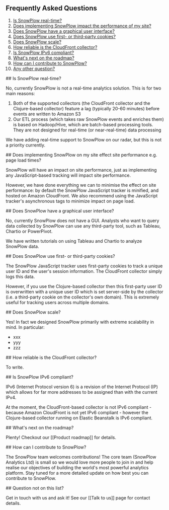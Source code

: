 ## Frequently Asked Questions

1. [Is SnowPlow real-time?](#rt)
2. [Does implementing SnowPlow impact the performance of my site?](#performance)
3. [Does SnowPlow have a graphical user interface?](#gui)
4. [Does SnowPlow use first- or third-party cookies?](#cookies)
5. [Does SnowPlow scale?](#scalability)
6. [How reliable is the CloudFront collector?](#cfreliability)
7. [Is SnowPlow IPv6 compliant?](#ipv6)
8. [What's next on the roadmap?](#roadmap)
9. [How can I contribute to SnowPlow?](#contribute)
10. [Any other question?](#otherq)

<a name="rt"/>
## Is SnowPlow real-time?

No, currently SnowPlow is not a real-time analytics solution. This is for two main reasons:

1. Both of the supported collectors (the CloudFront collector and the Clojure-based collector) feature a lag (typically 20-60 minutes) before events are written to Amazon S3
2. Our ETL process (which takes raw SnowPlow events and enriches them) is based on Hadoop/Hive, which are batch-based processing tools. They are not designed for real-time (or near-real-time) data processing

We have adding real-time support to SnowPlow on our radar, but this is not a priority currently.

<a name="performance"/>
## Does implementing SnowPlow on my site effect site performance e.g. page load times?

SnowPlow will have an impact on site performance, just as implementing any JavaScript-based tracking will impact site performance.

However, we have done everything we can to minimise the effect on site performance: by default the SnowPlow JavaScript tracker is minified, and hosted on Amazon CloudFront. We also recommend using the JavaScript tracker's asynchronous tags to minimize impact on page load.

<a name="gui"/>
## Does SnowPlow have a graphical user interface?

No, currently SnowPlow does not have a GUI. Analysts who want to query data collected by SnowPlow can use any third-party tool, such as Tableau, Chartio or PowerPivot.

We have written tutorials on using Tableau and Chartio to analyze SnowPlow data.

<a name="cookies"/>
## Does SnowPlow use first- or third-party cookies?

The SnowPlow JavaScript tracker uses first-party cookies to track a unique user ID and the user's session information. The CloudFront collector simply logs this data.

However, if you use the Clojure-based collector then this first-party user ID is overwritten with a unique user ID which is set server-side by the collector (i.e. a third-party cookie on the collector's own domain). This is extremely useful for tracking users across multiple domains.

<a name="scalability"/>
## Does SnowPlow scale?

Yes! In fact we designed SnowPlow primarily with extreme scalability in mind. In particular:

* xxx
* yyy
* zzz

<a name="cfreliability"/>
## How reliable is the CloudFront collector?

To write.

<a name="ipv6"/>
## Is SnowPlow IPv6 compliant?

IPv6 (Internet Protocol version 6) is a revision of the Internet Protocol (IP) which allows for far more addresses to be assigned than with the current IPv4.

At the moment, the CloudFront-based collector is not IPv6 compliant - because Amazon CloudFront is not yet IPv6 compliant - however the Clojure-based collector running on Elastic Beanstalk is IPv6 compliant.

<a name="roadmap"/>
## What's next on the roadmap?

Plenty! Checkout our [[Product roadmap]] for details.

<a name="contribute" />
## How can I contribute to SnowPlow?

The SnowPlow team welcomes contributions! The core team (SnowPlow Analytics Ltd) is small so we would love more people to join in and help realise our objectives of building the world's most powerful analytics platform. Stay tuned for a more detailed update on how best you can contribute to SnowPlow. 

<a name="otherq">
## Question not on this list?

Get in touch with us and ask it! See our [[Talk to us]] page for contact details.